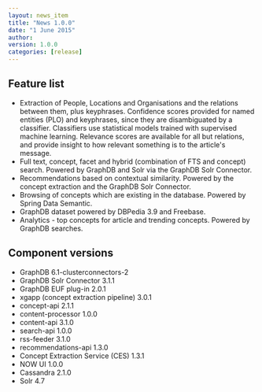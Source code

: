 ```yaml
---
layout: news_item
title: "News 1.0.0"
date: "1 June 2015"
author:
version: 1.0.0
categories: [release]
---
```


## Feature list

* Extraction of People, Locations and Organisations and the relations between them, plus keyphrases. Confidence scores provided for named entities (PLO) and keyphrases, since they
are disambiguated by a classifier. Classifiers use statistical models trained with supervised machine learning. Relevance scores are available for all but relations, and provide insight
 to how relevant something is to the article's message.
* Full text, concept, facet and hybrid (combination of FTS and concept) search. Powered by GraphDB and Solr via the GraphDB Solr Connector.
* Recommendations based on contextual similarity. Powered by the concept extraction and the GraphDB Solr Connector.
* Browsing of concepts which are existing in the database. Powered by Spring Data Semantic.
* GraphDB dataset powered by DBPedia 3.9 and Freebase.
* Analytics - top concepts for article and trending concepts. Powered by GraphDB searches.

## Component versions

* GraphDB 6.1-clusterconnectors-2
* GraphDB Solr Connector 3.1.1
* GraphDB EUF plug-in 2.0.1
* xgapp (concept extraction pipeline) 3.0.1
* concept-api 2.1.1
* content-processor 1.0.0
* content-api 3.1.0
* search-api 1.0.0
* rss-feeder 3.1.0
* recommendations-api 1.3.0
* Concept Extraction Service (CES) 1.3.1
* NOW UI 1.0.0
* Cassandra 2.1.0
* Solr 4.7


